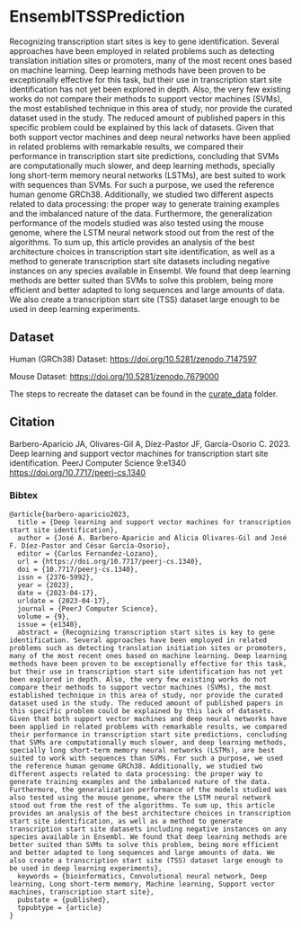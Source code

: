 # EnsemblTSSPrediction

Recognizing transcription start sites is key to gene identification. Several approaches have been employed in related problems such as detecting translation initiation sites or promoters, many of the most recent ones based on machine learning. Deep learning methods have been proven to be exceptionally effective for this task, but their use in transcription start site identification has not yet been explored in depth. Also, the very few existing works do not compare their methods to support vector machines (SVMs), the most established technique in this area of study, nor provide the curated dataset used in the study. The reduced amount of published papers in this specific problem could be explained by this lack of datasets. Given that both support vector machines and deep neural networks have been applied in related problems with remarkable results, we compared their performance in transcription start site predictions, concluding that SVMs are computationally much slower, and deep learning methods, specially long short-term memory neural networks (LSTMs), are best suited to work with sequences than SVMs. For such a purpose, we used the reference human genome GRCh38. Additionally, we studied two different aspects related to data processing: the proper way to generate training examples and the imbalanced nature of the data. Furthermore, the generalization performance of the models studied was also tested using the mouse genome, where the LSTM neural network stood out from the rest of the algorithms. To sum up, this article provides an analysis of the best architecture choices in transcription start site identification, as well as a method to generate transcription start site datasets including negative instances on any species available in Ensembl. We found that deep learning methods are better suited than SVMs to solve this problem, being more efficient and better adapted to long sequences and large amounts of data. We also create a transcription start site (TSS) dataset large enough to be used in deep learning experiments.

## Dataset

Human (GRCh38) Dataset: https://doi.org/10.5281/zenodo.7147597

Mouse Dataset: https://doi.org/10.5281/zenodo.7679000

The steps to recreate the dataset can be found in the [curate_data](https://github.com/JoseBarbero/EnsemblTSSPrediction/tree/main/curate_data) folder.

## Citation
Barbero-Aparicio JA, Olivares-Gil A, Díez-Pastor JF, García-Osorio C. 2023. Deep learning and support vector machines for transcription start site identification. PeerJ Computer Science 9:e1340 https://doi.org/10.7717/peerj-cs.1340

### Bibtex
```
@article{barbero-aparicio2023,
  title = {Deep learning and support vector machines for transcription start site identification},
  author = {José A. Barbero-Aparicio and Alicia Olivares-Gil and José F. Díez-Pastor and César García-Osorio},
  editor = {Carlos Fernandez-Lozano},
  url = {https://doi.org/10.7717/peerj-cs.1340},
  doi = {10.7717/peerj-cs.1340},
  issn = {2376-5992},
  year = {2023},
  date = {2023-04-17},
  urldate = {2023-04-17},
  journal = {PeerJ Computer Science},
  volume = {9},
  issue = {e1340},
  abstract = {Recognizing transcription start sites is key to gene identification. Several approaches have been employed in related problems such as detecting translation initiation sites or promoters, many of the most recent ones based on machine learning. Deep learning methods have been proven to be exceptionally effective for this task, but their use in transcription start site identification has not yet been explored in depth. Also, the very few existing works do not compare their methods to support vector machines (SVMs), the most established technique in this area of study, nor provide the curated dataset used in the study. The reduced amount of published papers in this specific problem could be explained by this lack of datasets. Given that both support vector machines and deep neural networks have been applied in related problems with remarkable results, we compared their performance in transcription start site predictions, concluding that SVMs are computationally much slower, and deep learning methods, specially long short-term memory neural networks (LSTMs), are best suited to work with sequences than SVMs. For such a purpose, we used the reference human genome GRCh38. Additionally, we studied two different aspects related to data processing: the proper way to generate training examples and the imbalanced nature of the data. Furthermore, the generalization performance of the models studied was also tested using the mouse genome, where the LSTM neural network stood out from the rest of the algorithms. To sum up, this article provides an analysis of the best architecture choices in transcription start site identification, as well as a method to generate transcription start site datasets including negative instances on any species available in Ensembl. We found that deep learning methods are better suited than SVMs to solve this problem, being more efficient and better adapted to long sequences and large amounts of data. We also create a transcription start site (TSS) dataset large enough to be used in deep learning experiments},
  keywords = {bioinformatics, Convolutional neural network, Deep learning, Long short-term memory, Machine learning, Support vector machines, transcription start site},
  pubstate = {published},
  tppubtype = {article}
}
```
